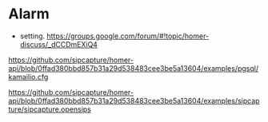 # Alarm

- setting.
https://groups.google.com/forum/#!topic/homer-discuss/_dCCDmEXiQ4

https://github.com/sipcapture/homer-api/blob/0ffad380bbd857b31a29d538483cee3be5a13604/examples/pgsql/kamailio.cfg

https://github.com/sipcapture/homer-api/blob/0ffad380bbd857b31a29d538483cee3be5a13604/examples/sipcapture/sipcapture.opensips
